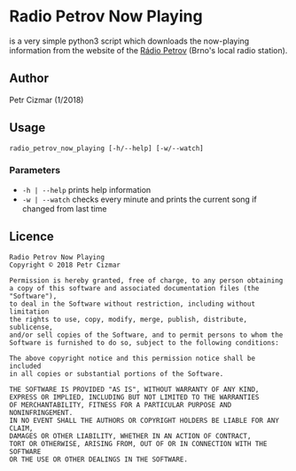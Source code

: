 # Radio Petrov Now Playing

is a very simple python3 script which downloads the now-playing information from
the website of the [Rádio Petrov](http://www.radiopetrov.com) (Brno's local
radio station).

## Author

Petr Cizmar (1/2018)

## Usage

`radio_petrov_now_playing [-h/--help] [-w/--watch]`

### Parameters

- `-h | --help` prints help information
- `-w | --watch` checks every minute and prints the current song if changed from last time


## Licence

```
Radio Petrov Now Playing
Copyright © 2018 Petr Cizmar

Permission is hereby granted, free of charge, to any person obtaining
a copy of this software and associated documentation files (the "Software"),
to deal in the Software without restriction, including without limitation
the rights to use, copy, modify, merge, publish, distribute, sublicense,
and/or sell copies of the Software, and to permit persons to whom the
Software is furnished to do so, subject to the following conditions:

The above copyright notice and this permission notice shall be included
in all copies or substantial portions of the Software.

THE SOFTWARE IS PROVIDED "AS IS", WITHOUT WARRANTY OF ANY KIND,
EXPRESS OR IMPLIED, INCLUDING BUT NOT LIMITED TO THE WARRANTIES
OF MERCHANTABILITY, FITNESS FOR A PARTICULAR PURPOSE AND NONINFRINGEMENT.
IN NO EVENT SHALL THE AUTHORS OR COPYRIGHT HOLDERS BE LIABLE FOR ANY CLAIM,
DAMAGES OR OTHER LIABILITY, WHETHER IN AN ACTION OF CONTRACT,
TORT OR OTHERWISE, ARISING FROM, OUT OF OR IN CONNECTION WITH THE SOFTWARE
OR THE USE OR OTHER DEALINGS IN THE SOFTWARE.

```
